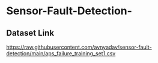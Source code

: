 # Sensor-Fault-Detection-

## Dataset Link
https://raw.githubusercontent.com/avnyadav/sensor-fault-detection/main/aps_failure_training_set1.csv
